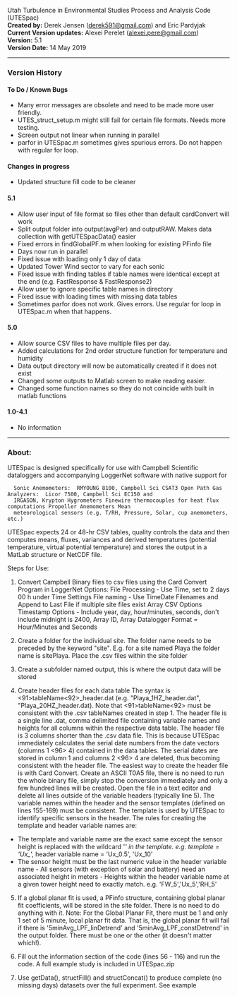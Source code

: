 Utah Turbulence in Environmental Studies Process and Analysis Code (UTESpac)   
**Created by:** Derek Jensen (<derek591@gmail.com>) and Eric Pardyjak  
**Current Version updates:** Alexei Perelet (<alexei.pere@gmail.com>)  
**Version:** 5.1  
**Version Date:** 14 May 2019
 
***
### Version History  

#### To Do / Known Bugs  
- Many error messages are obsolete and need to be made more user friendly.
- UTES_struct_setup.m might still fail for certain file formats. Needs more testing.
- Screen output not linear when running in parallel
- parfor in UTESpac.m sometimes gives spurious errors. Do not happen with regular for loop.

#### Changes in progress
- Updated structure fill code to be cleaner

#### 5.1  
- Allow user input of file format so files other than default cardConvert will work
- Split output folder into output(avgPer) and outputRAW. Makes data collection with getUTESpacData() easier
- Fixed errors in findGlobalPF.m when looking for existing PFinfo file
- Days now run in parallel
- Fixed issue with loading only 1 day of data
- Updated Tower Wind sector to vary for each sonic
- Fixed issue with finding tables if table names were identical except at the end (e.g. FastResponse & FastResponse2)
- Allow user to ignore specific table names in directory
- Fixed issue with loading times with missing data tables
- Sometimes parfor does not work. Gives errors. Use regular for loop in UTESpac.m when that happens.

#### 5.0  
- Allow source CSV files to have multiple files per day.
- Added calculations for 2nd order structure function for temperature and humidity
- Data output directory will now be automatically created if it does not exist
- Changed some outputs to Matlab screen to make reading easier.
- Changed some function names so they do not coincide with built in matlab functions

#### 1.0-4.1  
- No information

***
### About:

UTESpac is designed specifically for use with Campbell Scientific dataloggers and accompanying LoggerNet software with
native support for 

      Sonic Anemometers:  RMYOUNG 8100, Campbell Sci CSAT3 Open Path Gas Analyzers:  Licor 7500, Campbell Sci EC150 and 
      IRGASON, Krypton Hygrometers Finewire thermocouples for heat flux computations Propeller Anemometers Mean
      meteorological sensors (e.g. T/RH, Pressure, Solar, cup anemometers, etc.)
   
UTESpac expects 24 or 48-hr CSV tables, quality controls the data and then computes means, fluxes, variances and 
derived temperatures (potential temperature, virtual potential temperature) and stores the output in a MatLab
structure or NetCDF file.

Steps for Use:

1.  Convert Campbell Binary files to csv files using the Card Convert Program in LoggerNet
      Options: File Processing - Use Time, set to 2 days 00 h under Time Settings
                       File naming - Use TimeDate Filenames and Append to Last File if multiple site files exist Array CSV Options
                       Timestamp Options - Include year, day, hour/minutes, seconds, don't include midnight is 2400, Array ID, 
                       Array Datalogger Format = Hour/Minutes and Seconds
 
 2.  Create a folder for the individual site.  The folder name needs to be preceded by the keyword "site".  E.g. for a
 site named Playa the folder name is sitePlaya.  Place the .csv files within the site folder
 
 3.  Create a subfolder named output, this is where the output data will be stored
 
 4.  Create header files for each data table The syntax is <91>tableName<92>_header.dat (e.g. "Playa_1HZ_header.dat",
 "Playa_20HZ_header.dat).  Note that <91>tableName<92> must be consistent with the .csv tableNames created in step 1.  The 
 header file is a single line .dat, comma delimited file containing variable names and heights for all columns within
 the respective data table.  The header file is 3 columns shorter than the .csv data file.  This is because UTESpac
 immediately calculates the serial date numbers from the date vectors (columns 1 <96> 4) contained in the data tables.
 The serial dates are stored in column 1 and columns 2 <96> 4 are deleted, thus becoming consistent with the header file.
 The easiest way to create the header file is with Card Convert.  Create an ASCII T0A5 file, there is no need to run 
 the whole binary file, simply stop the conversion immediately and only a few hundred lines will be created.  Open the 
 file in a text editor and delete all lines outside of the variable headers (typically line 5).  The variable names
 within the header and the sensor templates (defined on lines 155-169) must be consistent.  The template is used by
 UTESpac to identify specific sensors in the header.  The rules for creating the template and header variable names
 are:
   - The template and variable name are the exact same except the sensor height is replaced with the wildcard '*' in
   the template.  e.g. template = 'Ux_*', header variable name = 'Ux_0.5', 'Ux_10'
   - The sensor height must be the last numeric value in the header variable name - All sensors (with exception of
   solar and battery) need an associated height in meters - Heights within the header variable name at a given tower
   height need to exactly match. e.g. 'FW_5','Ux_5','RH_5'
 
 5.  If a global planar fit is used, a PFinfo structure, containing global planar fit coefficients, will be stored in
 the site folder.  There is no need to do anything with it.  Note: For the Global Planar Fit, there must be 1 and only
 1 set of 5 minute, local planar fit data.  That is, the global planar fit will fail if there is
 '5minAvg_LPF_linDetrend' and '5minAvg_LPF_constDetrend' in the output folder.  There must be one or the other (it 
 doesn't matter which!).

6.  Fill out the information section of the code (lines 56 - 116) and run the code.  A full example study is included
in UTESpac.zip

7.  Use getData(), structFill() and structConcat() to produce complete (no missing days) datasets over the full
experiment.  See example
